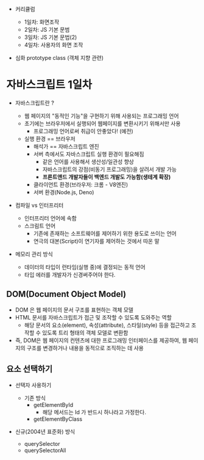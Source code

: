 - 커리큘럼
  - 1일차: 화면조작
  - 2일차: JS 기본 문범
  - 3일차: JS 기본 문법(2)
  - 4일차: 사용자의 화면 조작


- 심화
prototype
class (객체 지향 관련)



# 자바스크립트 1일차

- 자바스크립트란 ? 
  - 웹 페이지의 "동적인 기능"을 구현하기 위해 사용되는 프로그래밍 언어
  - 초기에는 브라우저에서 실행되어 웹페이지를 변환시키기 위해서만 사용
    - 프로그래밍 언어로써 취급이 안좋았다! (예전)
  - 실행 환경 == 브라우저
    - 해석가 == 자바스크립트 엔진
    - 서버 측에서도 자바스크립트 실행 환경이 필요해짐
      - 같은 언어를 사용해서 생산성/일관성 향상
      - 자바스크립트의 강점(비동기 프로그래밍)을 살려서 개발 가능
      - **프론트앤드 개발자들이 백엔드 개발도 가능함(생테계 확장)**
    - 클라이언트 환경(브라우저: 크롬 - V8엔진)
    - 서버 환경(Node.js, Deno)


- 컴파일 vs 인터프리터
  - 인터프리터 언어에 속함
  - 스크림트 언어
    - 기존에 존재하는 소프트웨어를 제어하기 위한 용도로 쓰이는 언어
    - 연극의 대본(Script)이 연기자를 제어하는 것에서 따온 말

- 메모리 관리 방식
  - 데이터의 타입이 런타임(실행 중)에 결정되는 동적 언어
  - 타입 에러를 개발자가 신경써주어야 한다.



## DOM(Document Object Model)

- DOM 은 웹 페이지의 문서 구조를 표현하는 객체 모델
- HTML 문서를 자바스크립트가 접근 및 조작할 수 있도록 도와주는 역할
  - 해당 문서의 요소(element), 속성(attribute), 스타일(style) 등을 접근하고 조작할 수 있도록 트리 형태의 객체 모델로 변환함
- 즉, DOM은 웹 페이지의 컨텐츠에 대한 프로그래밍 인터페이스를 제공하여, 웹 페이지의 구조를 변경하거나 내용을 동적으로 조직하는 데 사용



## 요소 선택하기

- 선택자 사용하기
  - 기존 방식
    - getElementById
      - 해당 메서드는 Id 가 반드시 하나라고 가정한다.
    - getElementByClass

- 신규(2004년 표준화) 방식
  - querySelector
  - querySelectorAll